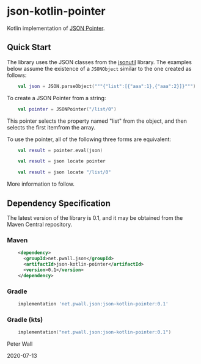# json-kotlin-pointer

Kotlin implementation of [JSON Pointer](https://tools.ietf.org/html/rfc6901).

## Quick Start

The library uses the JSON classes from the [jsonutil](https://github.com/pwall567/jsonutil) library.
The examples below assume the existence of a `JSONObject` similar to the one created as follows:
```kotlin
    val json = JSON.parseObject("""{"list":[{"aaa":1},{"aaa":2}]}""")
```

To create a JSON Pointer from a string:
```kotlin
    val pointer = JSONPointer("/list/0")
```
This pointer selects the property named "list" from the object, and then selects the first itemfrom the array.

To use the pointer, all of the following three forms are equivalent:
```kotlin
    val result = pointer.eval(json)
```
```kotlin
    val result = json locate pointer
```
```kotlin
    val result = json locate "/list/0"
```
 
More information to follow.

## Dependency Specification

The latest version of the library is 0.1, and it may be obtained from the Maven Central repository.

### Maven
```xml
    <dependency>
      <groupId>net.pwall.json</groupId>
      <artifactId>json-kotlin-pointer</artifactId>
      <version>0.1</version>
    </dependency>
```
### Gradle
```groovy
    implementation 'net.pwall.json:json-kotlin-pointer:0.1'
```
### Gradle (kts)
```kotlin
    implementation("net.pwall.json:json-kotlin-pointer:0.1")
```

Peter Wall

2020-07-13
